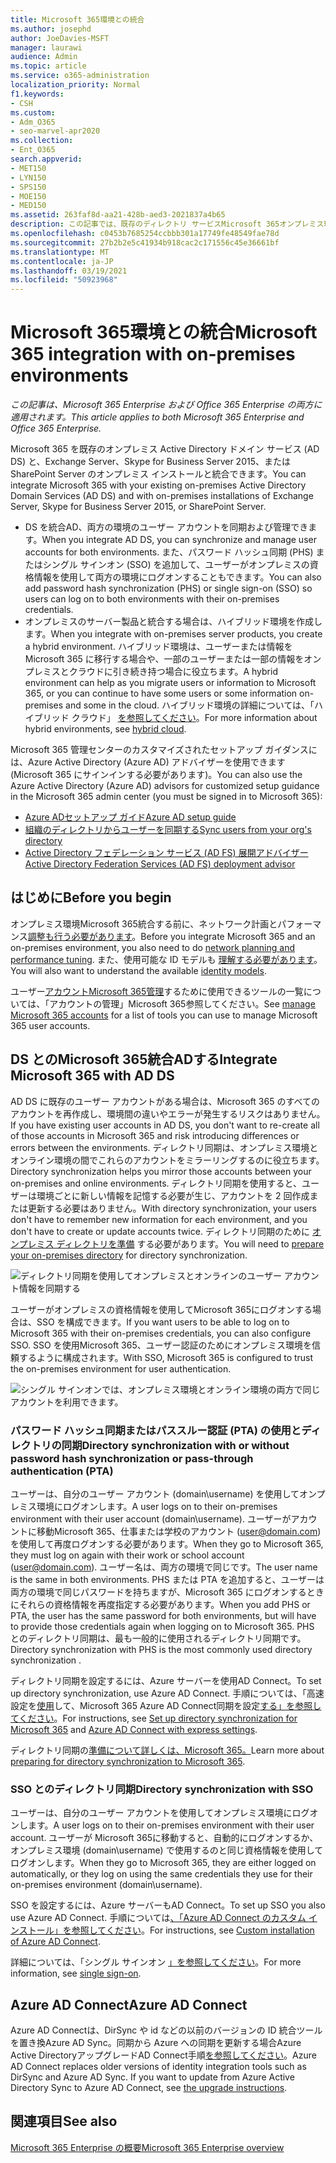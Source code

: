 ```yaml
---
title: Microsoft 365環境との統合
ms.author: josephd
author: JoeDavies-MSFT
manager: laurawi
audience: Admin
ms.topic: article
ms.service: o365-administration
localization_priority: Normal
f1.keywords:
- CSH
ms.custom:
- Adm_O365
- seo-marvel-apr2020
ms.collection:
- Ent_O365
search.appverid:
- MET150
- LYN150
- SPS150
- MOE150
- MED150
ms.assetid: 263faf8d-aa21-428b-aed3-2021837a4b65
description: この記事では、既存のディレクトリ サービスMicrosoft 365オンプレミス環境と統合する方法について学習します。
ms.openlocfilehash: c0453b7685254ccbbb301a17749fe48549fae78d
ms.sourcegitcommit: 27b2b2e5c41934b918cac2c171556c45e36661bf
ms.translationtype: MT
ms.contentlocale: ja-JP
ms.lasthandoff: 03/19/2021
ms.locfileid: "50923968"
---
```

# <a name="microsoft-365-integration-with-on-premises-environments"></a><span data-ttu-id="f37a3-103">Microsoft 365環境との統合</span><span class="sxs-lookup"><span data-stu-id="f37a3-103">Microsoft 365 integration with on-premises environments</span></span>

<span data-ttu-id="f37a3-104">*この記事は、Microsoft 365 Enterprise および Office 365 Enterprise の両方に適用されます。*</span><span class="sxs-lookup"><span data-stu-id="f37a3-104">*This article applies to both Microsoft 365 Enterprise and Office 365 Enterprise.*</span></span>

<span data-ttu-id="f37a3-105">Microsoft 365 を既存のオンプレミス Active Directory ドメイン サービス (AD DS) と、Exchange Server、Skype for Business Server 2015、または SharePoint Server のオンプレミス インストールと統合できます。</span><span class="sxs-lookup"><span data-stu-id="f37a3-105">You can integrate Microsoft 365 with your existing on-premises Active Directory Domain Services (AD DS) and with on-premises installations of Exchange Server, Skype for Business Server 2015, or SharePoint Server.</span></span>
  
 - <span data-ttu-id="f37a3-106">DS を統合AD、両方の環境のユーザー アカウントを同期および管理できます。</span><span class="sxs-lookup"><span data-stu-id="f37a3-106">When you integrate AD DS, you can synchronize and manage user accounts for both environments.</span></span> <span data-ttu-id="f37a3-107">また、パスワード ハッシュ同期 (PHS) またはシングル サインオン (SSO) を追加して、ユーザーがオンプレミスの資格情報を使用して両方の環境にログオンすることもできます。</span><span class="sxs-lookup"><span data-stu-id="f37a3-107">You can also add password hash synchronization (PHS) or single sign-on (SSO) so users can log on to both environments with their on-premises credentials.</span></span>
 - <span data-ttu-id="f37a3-108">オンプレミスのサーバー製品と統合する場合は、ハイブリッド環境を作成します。</span><span class="sxs-lookup"><span data-stu-id="f37a3-108">When you integrate with on-premises server products, you create a hybrid environment.</span></span> <span data-ttu-id="f37a3-109">ハイブリッド環境は、ユーザーまたは情報を Microsoft 365 に移行する場合や、一部のユーザーまたは一部の情報をオンプレミスとクラウドに引き続き持つ場合に役立ちます。</span><span class="sxs-lookup"><span data-stu-id="f37a3-109">A hybrid environment can help as you migrate users or information to Microsoft 365, or you can continue to have some users or some information on-premises and some in the cloud.</span></span> <span data-ttu-id="f37a3-110">ハイブリッド環境の詳細については、「ハイブリッド クラウド」 [を参照してください](../solutions/cloud-architecture-models.md#hybrid)。</span><span class="sxs-lookup"><span data-stu-id="f37a3-110">For more information about hybrid environments, see [hybrid cloud](../solutions/cloud-architecture-models.md#hybrid).</span></span>

<span data-ttu-id="f37a3-111">Microsoft 365 管理センターのカスタマイズされたセットアップ ガイダンスには、Azure Active Directory (Azure AD) アドバイザーを使用できます (Microsoft 365 にサインインする必要があります)。</span><span class="sxs-lookup"><span data-stu-id="f37a3-111">You can also use the Azure Active Directory (Azure AD) advisors for customized setup guidance in the Microsoft 365 admin center (you must be signed in to Microsoft 365):</span></span>

- [<span data-ttu-id="f37a3-112">Azure ADセットアップ ガイド</span><span class="sxs-lookup"><span data-stu-id="f37a3-112">Azure AD setup guide</span></span>](https://aka.ms/aadpguidance)
- [<span data-ttu-id="f37a3-113">組織のディレクトリからユーザーを同期する</span><span class="sxs-lookup"><span data-stu-id="f37a3-113">Sync users from your org's directory</span></span>](https://aka.ms/aadconnectpwsync)
- [<span data-ttu-id="f37a3-114">Active Directory フェデレーション サービス (AD FS) 展開アドバイザー</span><span class="sxs-lookup"><span data-stu-id="f37a3-114">Active Directory Federation Services (AD FS) deployment advisor</span></span>](https://aka.ms/adfsguidance)
   
## <a name="before-you-begin"></a><span data-ttu-id="f37a3-115">はじめに</span><span class="sxs-lookup"><span data-stu-id="f37a3-115">Before you begin</span></span>

<span data-ttu-id="f37a3-116">オンプレミス環境Microsoft 365統合する前に、ネットワーク計画とパフォーマンス[調整も行う必要があります](network-planning-and-performance.md)。</span><span class="sxs-lookup"><span data-stu-id="f37a3-116">Before you integrate Microsoft 365 and an on-premises environment, you also need to do [network planning and performance tuning](network-planning-and-performance.md).</span></span> <span data-ttu-id="f37a3-117">また、使用可能な ID モデルも [理解する必要があります](about-microsoft-365-identity.md)。</span><span class="sxs-lookup"><span data-stu-id="f37a3-117">You will also want to understand the available [identity models](about-microsoft-365-identity.md).</span></span> 

<span data-ttu-id="f37a3-118">ユーザー[アカウントMicrosoft 365管理](manage-microsoft-365-accounts.md)するために使用できるツールの一覧については、「アカウントの管理」Microsoft 365参照してください。</span><span class="sxs-lookup"><span data-stu-id="f37a3-118">See [manage Microsoft 365 accounts](manage-microsoft-365-accounts.md) for a list of tools you can use to manage Microsoft 365 user accounts.</span></span> 
  
## <a name="integrate-microsoft-365-with-ad-ds"></a><span data-ttu-id="f37a3-119">DS とのMicrosoft 365統合ADする</span><span class="sxs-lookup"><span data-stu-id="f37a3-119">Integrate Microsoft 365 with AD DS</span></span>

<span data-ttu-id="f37a3-120">AD DS に既存のユーザー アカウントがある場合は、Microsoft 365 のすべてのアカウントを再作成し、環境間の違いやエラーが発生するリスクはありません。</span><span class="sxs-lookup"><span data-stu-id="f37a3-120">If you have existing user accounts in AD DS, you don't want to re-create all of those accounts in Microsoft 365 and risk introducing differences or errors between the environments.</span></span> <span data-ttu-id="f37a3-121">ディレクトリ同期は、オンプレミス環境とオンライン環境の間でこれらのアカウントをミラーリングするのに役立ちます。</span><span class="sxs-lookup"><span data-stu-id="f37a3-121">Directory synchronization helps you mirror those accounts between your on-premises and online environments.</span></span> <span data-ttu-id="f37a3-122">ディレクトリ同期を使用すると、ユーザーは環境ごとに新しい情報を記憶する必要が生じ、アカウントを 2 回作成または更新する必要はありません。</span><span class="sxs-lookup"><span data-stu-id="f37a3-122">With directory synchronization, your users don't have to remember new information for each environment, and you don't have to create or update accounts twice.</span></span> <span data-ttu-id="f37a3-123">ディレクトリ同期のために [オンプレミス ディレクトリを準備](prepare-for-directory-synchronization.md) する必要があります。</span><span class="sxs-lookup"><span data-stu-id="f37a3-123">You will need to [prepare your on-premises directory](prepare-for-directory-synchronization.md) for directory synchronization.</span></span>
  
![ディレクトリ同期を使用してオンプレミスとオンラインのユーザー アカウント情報を同期する](../media/microsoft-365-integration/directory-synchronization.png)
  
<span data-ttu-id="f37a3-125">ユーザーがオンプレミスの資格情報を使用してMicrosoft 365にログオンする場合は、SSO を構成できます。</span><span class="sxs-lookup"><span data-stu-id="f37a3-125">If you want users to be able to log on to Microsoft 365 with their on-premises credentials, you can also configure SSO.</span></span> <span data-ttu-id="f37a3-126">SSO を使用Microsoft 365、ユーザー認証のためにオンプレミス環境を信頼するように構成されます。</span><span class="sxs-lookup"><span data-stu-id="f37a3-126">With SSO, Microsoft 365 is configured to trust the on-premises environment for user authentication.</span></span>
  
![シングル サインオンでは、オンプレミス環境とオンライン環境の両方で同じアカウントを利用できます。](../media/microsoft-365-integration/single-sign-on.png)

### <a name="directory-synchronization-with-or-without-password-hash-synchronization-or-pass-through-authentication-pta"></a><span data-ttu-id="f37a3-128">パスワード ハッシュ同期またはパススルー認証 (PTA) の使用とディレクトリの同期</span><span class="sxs-lookup"><span data-stu-id="f37a3-128">Directory synchronization with or without password hash synchronization or pass-through authentication (PTA)</span></span>

<span data-ttu-id="f37a3-129">ユーザーは、自分のユーザー アカウント (domain\username) を使用してオンプレミス環境にログオンします。</span><span class="sxs-lookup"><span data-stu-id="f37a3-129">A user logs on to their on-premises environment with their user account (domain\username).</span></span> <span data-ttu-id="f37a3-130">ユーザーがアカウントに移動Microsoft 365、仕事または学校のアカウント (user@domain.com) を使用して再度ログオンする必要があります。</span><span class="sxs-lookup"><span data-stu-id="f37a3-130">When they go to Microsoft 365, they must log on again with their work or school account (user@domain.com).</span></span> <span data-ttu-id="f37a3-131">ユーザー名は、両方の環境で同じです。</span><span class="sxs-lookup"><span data-stu-id="f37a3-131">The user name is the same in both environments.</span></span> <span data-ttu-id="f37a3-132">PHS または PTA を追加すると、ユーザーは両方の環境で同じパスワードを持ちますが、Microsoft 365 にログオンするときにそれらの資格情報を再度指定する必要があります。</span><span class="sxs-lookup"><span data-stu-id="f37a3-132">When you add PHS or PTA, the user has the same password for both environments, but will have to provide those credentials again when logging on to Microsoft 365.</span></span> <span data-ttu-id="f37a3-133">PHS とのディレクトリ同期は、最も一般的に使用されるディレクトリ同期です。</span><span class="sxs-lookup"><span data-stu-id="f37a3-133">Directory synchronization with PHS is the most commonly used directory synchronization .</span></span>

<span data-ttu-id="f37a3-134">ディレクトリ同期を設定するには、Azure サーバーを使用AD Connect。</span><span class="sxs-lookup"><span data-stu-id="f37a3-134">To set up directory synchronization, use Azure AD Connect.</span></span> <span data-ttu-id="f37a3-135">手順については、「高速設定を[使用](set-up-directory-synchronization.md)して、Microsoft 365 Azure AD Connect同期を設定[する」を参照してください](/azure/active-directory/hybrid/how-to-connect-install-express)。</span><span class="sxs-lookup"><span data-stu-id="f37a3-135">For instructions, see [Set up directory synchronization for Microsoft 365](set-up-directory-synchronization.md) and [Azure AD Connect with express settings](/azure/active-directory/hybrid/how-to-connect-install-express).</span></span>

<span data-ttu-id="f37a3-136">ディレクトリ同期の[準備について詳しくは、Microsoft 365。](prepare-for-directory-synchronization.md)</span><span class="sxs-lookup"><span data-stu-id="f37a3-136">Learn more about [preparing for directory synchronization to Microsoft 365](prepare-for-directory-synchronization.md).</span></span>

### <a name="directory-synchronization-with-sso"></a><span data-ttu-id="f37a3-137">SSO とのディレクトリ同期</span><span class="sxs-lookup"><span data-stu-id="f37a3-137">Directory synchronization with SSO</span></span>

<span data-ttu-id="f37a3-138">ユーザーは、自分のユーザー アカウントを使用してオンプレミス環境にログオンします。</span><span class="sxs-lookup"><span data-stu-id="f37a3-138">A user logs on to their on-premises environment with their user account.</span></span> <span data-ttu-id="f37a3-139">ユーザーが Microsoft 365に移動すると、自動的にログオンするか、オンプレミス環境 (domain\username) で使用するのと同じ資格情報を使用してログオンします。</span><span class="sxs-lookup"><span data-stu-id="f37a3-139">When they go to Microsoft 365, they are either logged on automatically, or they log on using the same credentials they use for their on-premises environment (domain\username).</span></span>

<span data-ttu-id="f37a3-140">SSO を設定するには、Azure サーバーもAD Connect。</span><span class="sxs-lookup"><span data-stu-id="f37a3-140">To set up SSO you also use Azure AD Connect.</span></span> <span data-ttu-id="f37a3-141">手順については[、「Azure AD Connect のカスタム インストール」を参照してください](/azure/active-directory/hybrid/how-to-connect-install-custom)。</span><span class="sxs-lookup"><span data-stu-id="f37a3-141">For instructions, see [Custom installation of Azure AD Connect](/azure/active-directory/hybrid/how-to-connect-install-custom).</span></span>

<span data-ttu-id="f37a3-142">詳細については、「シングル サインオン [」を参照してください](/azure/active-directory/manage-apps/what-is-single-sign-on)。</span><span class="sxs-lookup"><span data-stu-id="f37a3-142">For more information, see [single sign-on](/azure/active-directory/manage-apps/what-is-single-sign-on).</span></span>

## <a name="azure-ad-connect"></a><span data-ttu-id="f37a3-143">Azure AD Connect</span><span class="sxs-lookup"><span data-stu-id="f37a3-143">Azure AD Connect</span></span>

<span data-ttu-id="f37a3-144">Azure AD Connectは、DirSync や id などの以前のバージョンの ID 統合ツールを置き換Azure AD Sync。同期から Azure への同期を更新する場合Azure Active DirectoryアップグレードAD Connect手順[を参照してください](/azure/active-directory/hybrid/how-to-dirsync-upgrade-get-started)。</span><span class="sxs-lookup"><span data-stu-id="f37a3-144">Azure AD Connect replaces older versions of identity integration tools such as DirSync and Azure AD Sync. If you want to update from Azure Active Directory Sync to Azure AD Connect, see [the upgrade instructions](/azure/active-directory/hybrid/how-to-dirsync-upgrade-get-started).</span></span> 

## <a name="see-also"></a><span data-ttu-id="f37a3-145">関連項目</span><span class="sxs-lookup"><span data-stu-id="f37a3-145">See also</span></span>

[<span data-ttu-id="f37a3-146">Microsoft 365 Enterprise の概要</span><span class="sxs-lookup"><span data-stu-id="f37a3-146">Microsoft 365 Enterprise overview</span></span>](microsoft-365-overview.md)
